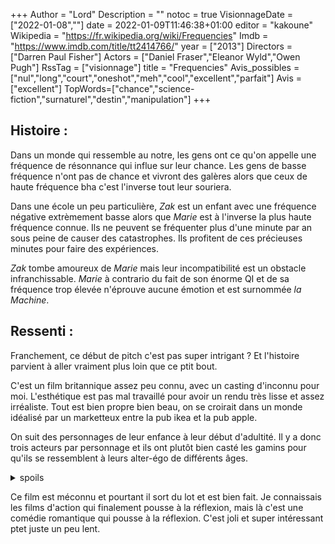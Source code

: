 +++
Author = "Lord"
Description = ""
notoc = true
VisionnageDate = ["2022-01-08",""]
date = 2022-01-09T11:46:38+01:00
editor = "kakoune"
Wikipedia = "https://fr.wikipedia.org/wiki/Frequencies"
Imdb = "https://www.imdb.com/title/tt2414766/"
year = ["2013"]
Directors = ["Darren Paul Fisher"]
Actors = ["Daniel Fraser","Eleanor Wyld","Owen Pugh"]
RssTag = ["visionnage"]
title = "Frequencies"
Avis_possibles = ["nul","long","court","oneshot","meh","cool","excellent","parfait"]
Avis = ["excellent"] 
TopWords=["chance","science-fiction","surnaturel","destin","manipulation"]
+++
## Histoire :
Dans un monde qui ressemble au notre, les gens ont ce qu'on appelle une fréquence de résonnance qui influe sur leur chance.
Les gens de basse fréquence n'ont pas de chance et vivront des galères alors que ceux de haute fréquence bha c'est l'inverse tout leur souriera.

Dans une école un peu particulière, *Zak* est un enfant avec une fréquence négative extrèmement basse alors que *Marie* est à l'inverse la plus haute fréquence connue.
Ils ne peuvent se fréquenter plus d'une minute par an sous peine de causer des catastrophes.
Ils profitent de ces précieuses minutes pour faire des expériences.

*Zak* tombe amoureux de *Marie* mais leur incompatibilité est un obstacle infranchissable.
*Marie* à contrario du fait de son énorme QI et de sa fréquence trop élevée n'éprouve aucune émotion et est surnommée *la Machine*.

## Ressenti :
Franchement, ce début de pitch c'est pas super intrigant ?
Et l'histoire parvient à aller vraiment plus loin que ce ptit bout.

C'est un film britannique assez peu connu, avec un casting d'inconnu pour moi.
L'esthétique est pas mal travaillé pour avoir un rendu très lisse et assez irréaliste.
Tout est bien propre bien beau, on se croirait dans un monde idéalisé par un marketteux entre la pub ikea et la pub apple.

On suit des personnages de leur enfance à leur début d'adultité.
Il y a donc trois acteurs par personnage et ils ont plutôt bien casté les gamins pour qu'ils se ressemblent à leurs alter-égo de différents âges.

<details><summary>spoils</summary>

Au début le film ressemble à une comédie romantique toute gentillette.
Des personnages à l'amour impossible par les lois de la nature mais qui vont tenter de parvenir à passer outre.

Mais soudainement le film prend une toute autre ampleur quand cette histoire d'amour impossible disparait pour que l'aspect science-fiction reprenne le dessus et de nouveaux personnages viennent mettre les pieds dans le plat.
C'est deux films en un et ça me va bien parceque la comédie romantique allait vite s'essouffler à mes yeux.

J'ai d'ailleurs beaucoup aimé la place que prend *Théo* sur la fin.
Alors qu'au début du film il n'a qu'un ptit rôle secondaire qui permet juste de pousser un peu le héros du film à dérouler le scénar.
Là, à la fin, c'est pour lui que les dernières minutes du scénar se déroule.

C'est assez inhabituel comme construction mais ça marche quand même pas mal.
Le héros de l'ombre était là dès le début, négligé et en retrait mais c'est bien lui l'élément central de la fin de l'histoire.
La conclusion finale me plaît bien.
Elle a été teasé pas mal de temps dans le film avec des plans sur la devise de l'école d'ailleurs.

</details>

Ce film est méconnu et pourtant il sort du lot et est bien fait.
Je connaissais les films d'action qui finalement pousse à la réflexion, mais là c'est une comédie romantique qui pousse à la réflexion.
C'est joli et super intéressant ptet juste un peu lent.
